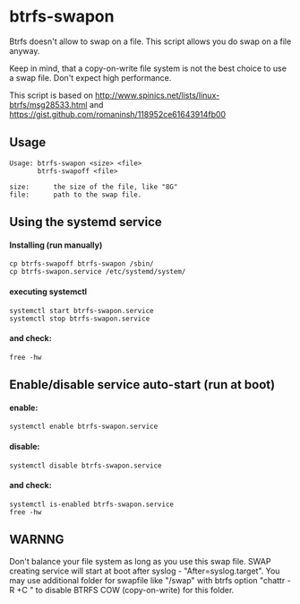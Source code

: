 # btrfs-swapon

Btrfs doesn't allow to swap on a file. This script allows you do swap on a file anyway. 

Keep in mind, that a copy-on-write file system is not the best choice to use a swap file. Don't expect high performance.  


This script is based on http://www.spinics.net/lists/linux-btrfs/msg28533.html
and https://gist.github.com/romaninsh/118952ce61643914fb00

## Usage

```
Usage: btrfs-swapon <size> <file>
       btrfs-swapoff <file>

size:      the size of the file, like "8G"
file:      path to the swap file.
```

## Using the systemd service
#### Installing (run manually)
```
cp btrfs-swapoff btrfs-swapon /sbin/
cp btrfs-swapon.service /etc/systemd/system/
```

#### executing systemctl
```
systemctl start btrfs-swapon.service
systemctl stop btrfs-swapon.service
```
#### and check:
```
free -hw
```

## Enable/disable service auto-start (run at boot)
#### enable:
```
systemctl enable btrfs-swapon.service
```
#### disable:
```
systemctl disable btrfs-swapon.service
```
#### and check:
```
systemctl is-enabled btrfs-swapon.service
free -hw
```

## WARNNG
Don't balance your file system as long as you use this swap file.
SWAP creating service will start at boot after syslog - "After=syslog.target".
You may use additional folder for swapfile like "/swap" with btrfs option "chattr -R +C <folder>" to disable BTRFS COW (copy-on-write) for this folder.
